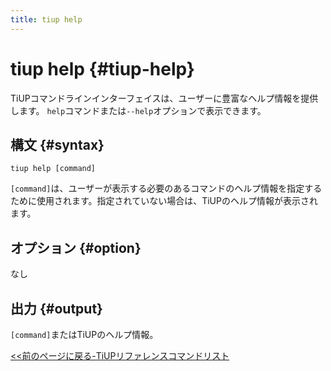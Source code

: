 ```yaml
---
title: tiup help
---
```


# tiup help {#tiup-help}

TiUPコマンドラインインターフェイスは、ユーザーに豊富なヘルプ情報を提供します。 `help`コマンドまたは`--help`オプションで表示できます。

## 構文 {#syntax}

```shell
tiup help [command]
```

`[command]`は、ユーザーが表示する必要のあるコマンドのヘルプ情報を指定するために使用されます。指定されていない場合は、TiUPのヘルプ情報が表示されます。

## オプション {#option}

なし

## 出力 {#output}

`[command]`またはTiUPのヘルプ情報。

[&lt;&lt;前のページに戻る-TiUPリファレンスコマンドリスト](/tiup/tiup-reference.md#command-list)
